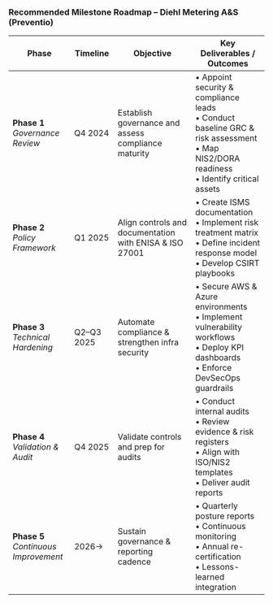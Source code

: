### **Recommended Milestone Roadmap – Diehl Metering A&S (Preventio)**

| **Phase** | **Timeline** | **Objective** | **Key Deliverables / Outcomes** |
|------------|--------------|----------------|---------------------------------|
| **Phase 1** <br> *Governance Review* | Q4 2024 | Establish governance and assess compliance maturity | • Appoint security & compliance leads  <br> • Conduct baseline GRC & risk assessment  <br> • Map NIS2/DORA readiness  <br> • Identify critical assets |
| **Phase 2** <br> *Policy Framework* | Q1 2025 | Align controls and documentation with ENISA & ISO 27001 | • Create ISMS documentation  <br> • Implement risk treatment matrix  <br> • Define incident response model  <br> • Develop CSIRT playbooks |
| **Phase 3** <br> *Technical Hardening* | Q2–Q3 2025 | Automate compliance & strengthen infra security | • Secure AWS & Azure environments  <br> • Implement vulnerability workflows  <br> • Deploy KPI dashboards  <br> • Enforce DevSecOps guardrails |
| **Phase 4** <br> *Validation & Audit* | Q4 2025 | Validate controls and prep for audits | • Conduct internal audits  <br> • Review evidence & risk registers  <br> • Align with ISO/NIS2 templates  <br> • Deliver audit reports |
| **Phase 5** <br> *Continuous Improvement* | 2026→ | Sustain governance & reporting cadence | • Quarterly posture reports  <br> • Continuous monitoring  <br> • Annual re-certification  <br> • Lessons-learned integration |
